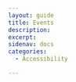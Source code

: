 ```yaml
---
layout: guide
title: Events
description: 
excerpt: 
sidenav: docs
categories:
  - Accessibility

---
```

 
